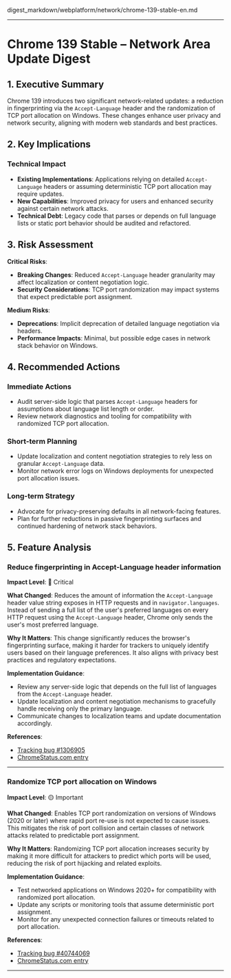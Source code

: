 digest_markdown/webplatform/network/chrome-139-stable-en.md

---

# Chrome 139 Stable – Network Area Update Digest

## 1. Executive Summary

Chrome 139 introduces two significant network-related updates: a reduction in fingerprinting via the `Accept-Language` header and the randomization of TCP port allocation on Windows. These changes enhance user privacy and network security, aligning with modern web standards and best practices.

## 2. Key Implications

### Technical Impact

- **Existing Implementations**: Applications relying on detailed `Accept-Language` headers or assuming deterministic TCP port allocation may require updates.
- **New Capabilities**: Improved privacy for users and enhanced security against certain network attacks.
- **Technical Debt**: Legacy code that parses or depends on full language lists or static port behavior should be audited and refactored.

## 3. Risk Assessment

**Critical Risks**:
- **Breaking Changes**: Reduced `Accept-Language` header granularity may affect localization or content negotiation logic.
- **Security Considerations**: TCP port randomization may impact systems that expect predictable port assignment.

**Medium Risks**:
- **Deprecations**: Implicit deprecation of detailed language negotiation via headers.
- **Performance Impacts**: Minimal, but possible edge cases in network stack behavior on Windows.

## 4. Recommended Actions

### Immediate Actions

- Audit server-side logic that parses `Accept-Language` headers for assumptions about language list length or order.
- Review network diagnostics and tooling for compatibility with randomized TCP port allocation.

### Short-term Planning

- Update localization and content negotiation strategies to rely less on granular `Accept-Language` data.
- Monitor network error logs on Windows deployments for unexpected port allocation issues.

### Long-term Strategy

- Advocate for privacy-preserving defaults in all network-facing features.
- Plan for further reductions in passive fingerprinting surfaces and continued hardening of network stack behaviors.

## 5. Feature Analysis

### Reduce fingerprinting in Accept-Language header information

**Impact Level**: 🔴 Critical

**What Changed**:
Reduces the amount of information the `Accept-Language` header value string exposes in HTTP requests and in `navigator.languages`. Instead of sending a full list of the user's preferred languages on every HTTP request using the `Accept-Language` header, Chrome only sends the user's most preferred language.

**Why It Matters**:
This change significantly reduces the browser's fingerprinting surface, making it harder for trackers to uniquely identify users based on their language preferences. It also aligns with privacy best practices and regulatory expectations.

**Implementation Guidance**:
- Review any server-side logic that depends on the full list of languages from the `Accept-Language` header.
- Update localization and content negotiation mechanisms to gracefully handle receiving only the primary language.
- Communicate changes to localization teams and update documentation accordingly.

**References**:
- [Tracking bug #1306905](https://issues.chromium.org/issues/1306905)
- [ChromeStatus.com entry](https://chromestatus.com/feature/5188040623390720)

---

### Randomize TCP port allocation on Windows

**Impact Level**: 🟡 Important

**What Changed**:
Enables TCP port randomization on versions of Windows (2020 or later) where rapid port re-use is not expected to cause issues. This mitigates the risk of port collision and certain classes of network attacks related to predictable port assignment.

**Why It Matters**:
Randomizing TCP port allocation increases security by making it more difficult for attackers to predict which ports will be used, reducing the risk of port hijacking and related exploits.

**Implementation Guidance**:
- Test networked applications on Windows 2020+ for compatibility with randomized port allocation.
- Update any scripts or monitoring tools that assume deterministic port assignment.
- Monitor for any unexpected connection failures or timeouts related to port allocation.

**References**:
- [Tracking bug #40744069](https://issues.chromium.org/issues/40744069)
- [ChromeStatus.com entry](https://chromestatus.com/feature/5106900286570496)

---